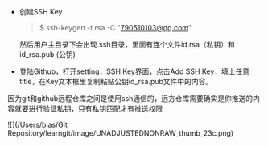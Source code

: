 - 创建SSH Key

  > $ ssh-keygen -t rsa -C "790510103@qq.com"

  然后用户主目录下会出现.ssh目录，里面有连个文件id.rsa（私钥）和id_rsa.pub (公钥)

- 登陆Github，打开setting，SSH Key界面，点击Add SSH Key，填上任意title，在Key文本框里复制粘贴公钥id_rsa.pub文件中的内容。



因为git和github远程仓库之间是使用ssh通信的，远方仓库需要确实是你推送的内容就要进行验证私钥，只有私钥匹配才有推送权限

![](/Users/bias/Git Repository/learngit/image/UNADJUSTEDNONRAW_thumb_23c.png)

